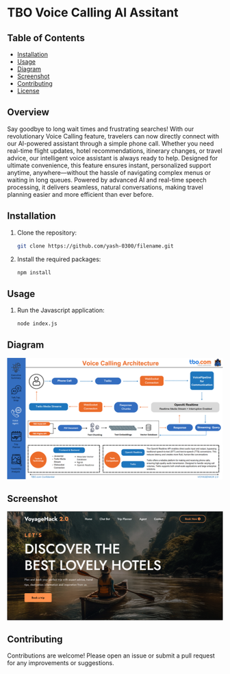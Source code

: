 # TBO Voice Calling AI Assitant

## Table of Contents

- [Installation](#installation)
- [Usage](#usage)
- [Diagram](#diagram)
- [Screenshot](#screenshot)
- [Contributing](#contributing)
- [License](#license)

## Overview
Say goodbye to long wait times and frustrating searches! With our revolutionary Voice Calling feature, travelers can now directly connect with our AI-powered assistant through a simple phone call. Whether you need real-time flight updates, hotel recommendations, itinerary changes, or travel advice, our intelligent voice assistant is always ready to help. Designed for ultimate convenience, this feature ensures instant, personalized support anytime, anywhere—without the hassle of navigating complex menus or waiting in long queues. Powered by advanced AI and real-time speech processing, it delivers seamless, natural conversations, making travel planning easier and more efficient than ever before.

## Installation

1. Clone the repository:
   ```bash
   git clone https://github.com/yash-0300/filename.git
   ```

2. Install the required packages:
   ```bash
   npm install
   ```

## Usage

1. Run the Javascript application:
   ```bash
   node index.js
   ```

## Diagram

![Architecture and User Flow](https://github.com/yash-0300/TBO-VoyageHack-2.0/blob/main/TBO-Voice-Calling/Voice-Calling.png)

## Screenshot

![Application Home Page](https://github.com/yash-0300/TBO-VoyageHack-2.0/blob/main/TBO-Voice-Calling/Main%20Page.png)

## Contributing

Contributions are welcome! Please open an issue or submit a pull request for any improvements or suggestions.
